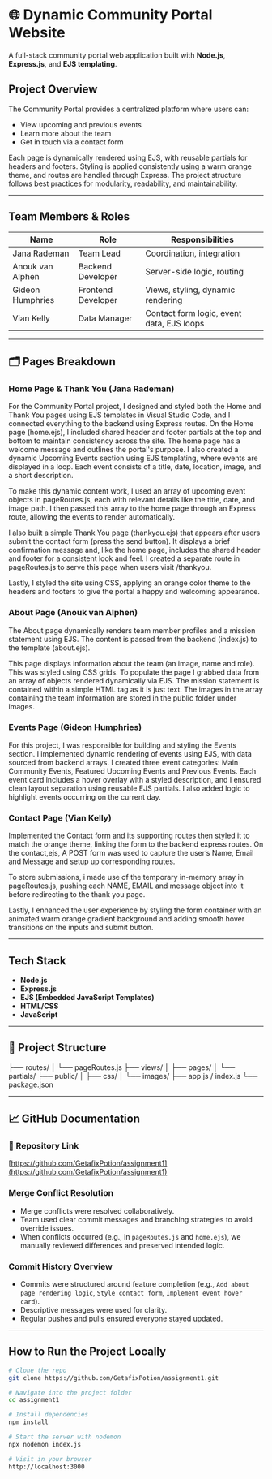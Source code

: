 
# 🌐 Dynamic Community Portal Website

A full-stack community portal web application built with **Node.js**, **Express.js**, and **EJS templating**.

## Project Overview

The Community Portal provides a centralized platform where users can:
- View upcoming and previous events
- Learn more about the team
- Get in touch via a contact form

Each page is dynamically rendered using EJS, with reusable partials for headers and footers. Styling is applied consistently using a warm orange theme, and routes are handled through Express. The project structure follows best practices for modularity, readability, and maintainability.

---

## Team Members & Roles

| Name               | Role               | Responsibilities                                 |
|--------------------|--------------------|--------------------------------------------------|
| Jana Rademan       | Team Lead          | Coordination, integration                        |
| Anouk van Alphen   | Backend Developer  | Server-side logic, routing                       |
| Gideon Humphries   | Frontend Developer | Views, styling, dynamic rendering                |
| Vian Kelly         | Data Manager       | Contact form logic, event data, EJS loops        |

---

## 🗂️ Pages Breakdown

### Home Page & Thank You (Jana Rademan)
For the Community Portal project, I designed and styled both the Home and Thank You pages using EJS templates in Visual Studio Code, and I connected everything to the backend using Express routes. On the Home page (home.ejs), I included shared header and footer partials at the top and bottom to maintain consistency across the site. The home page has a welcome message and outlines the portal's purpose. I also created a dynamic Upcoming Events section using EJS templating, where events are displayed in a loop. Each event consists of a title, date, location, image, and a short description. 

To make this dynamic content work, I used an array of upcoming event objects in pageRoutes.js, each with relevant details like the title, date, and image path. I then passed this array to the home page through an Express route, allowing the events to render automatically. 

I also built a simple Thank You page (thankyou.ejs) that appears after users submit the contact form (press the send button). It displays a brief confirmation message and, like the home page, includes the shared header and footer for a consistent look and feel. I created a separate route in pageRoutes.js to serve this page when users visit /thankyou. 

Lastly, I styled the site using CSS, applying an orange color theme to the headers and footers to give the portal a happy and welcoming appearance. 

### About Page (Anouk van Alphen)
The About page dynamically renders team member profiles and a mission statement using EJS. The content is passed from the backend (index.js) to the template (about.ejs). 

This page displays information about the team (an image, name and role). This was styled using CSS grids. To populate the page I grabbed data from an array of objects rendered dynamically via EJS. The mission statement is contained within a simple HTML tag as it is just text. The images in the array containing the team information are stored in the public folder under images. 

### Events Page (Gideon Humphries)
For this project, I was responsible for building and styling the Events section. I implemented dynamic rendering of events using EJS, with data sourced from backend arrays. I created three event categories: Main Community Events, Featured Upcoming Events and Previous Events. Each event card includes a hover overlay with a styled description, and I ensured clean layout separation using reusable EJS partials. I also added logic to highlight events occurring on the current day.  

###  Contact Page (Vian Kelly)
Implemented the Contact form and its supporting routes then styled it to match the orange theme, linking the form to the backend express routes. On the contact,ejs, A POST form was used to capture the user’s Name, Email and Message and setup up corresponding routes. 

To store submissions, i made use of the temporary in-memory array in pageRoutes.js, pushing each NAME, EMAIL and message object into it before redirecting to the thank you page. 	 

Lastly, I enhanced the user experience by styling the form container with an animated warm orange gradient background and adding smooth hover transitions on the inputs and submit button. 

---

## Tech Stack

- **Node.js**
- **Express.js**
- **EJS (Embedded JavaScript Templates)**
- **HTML/CSS**
- **JavaScript**

---

## 📂 Project Structure

├── routes/
│   └── pageRoutes.js
├── views/
│   ├── pages/
│   └── partials/
├── public/
│   ├── css/
│   └── images/
├── app.js / index.js
└── package.json

---

## 📈 GitHub Documentation

### 🔗 Repository Link  
[https://github.com/GetafixPotion/assignment1](https://github.com/GetafixPotion/assignment1)

### Merge Conflict Resolution
- Merge conflicts were resolved collaboratively.
- Team used clear commit messages and branching strategies to avoid override issues.
- When conflicts occurred (e.g., in `pageRoutes.js` and `home.ejs`), we manually reviewed differences and preserved intended logic.

### Commit History Overview
- Commits were structured around feature completion (e.g., `Add about page rendering logic`, `Style contact form`, `Implement event hover card`).
- Descriptive messages were used for clarity.
- Regular pushes and pulls ensured everyone stayed updated.

---

## How to Run the Project Locally

```bash
# Clone the repo
git clone https://github.com/GetafixPotion/assignment1.git

# Navigate into the project folder
cd assignment1

# Install dependencies
npm install

# Start the server with nodemon
npx nodemon index.js

# Visit in your browser
http://localhost:3000

